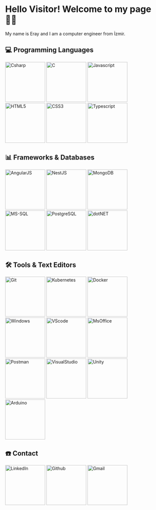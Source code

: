 # Hello Visitor! Welcome to my page 🙋‍♂️
My name is Eray and I am a computer engineer from İzmir.
## 💻 Programming Languages

<div>
<img src="https://cdn.jsdelivr.net/gh/devicons/devicon/icons/csharp/csharp-original.svg" alt="Csharp" width="128"/>
<img src="https://cdn.jsdelivr.net/gh/devicons/devicon/icons/c/c-original.svg" alt="C" width="128"/>
<img src="https://cdn.jsdelivr.net/gh/devicons/devicon/icons/javascript/javascript-plain.svg" alt="Javascript" width="128"/>
<img src="https://cdn.jsdelivr.net/gh/devicons/devicon/icons/html5/html5-plain-wordmark.svg" alt="HTML5" width="128"/>
<img src="https://cdn.jsdelivr.net/gh/devicons/devicon/icons/css3/css3-plain-wordmark.svg" alt="CSS3" width="128"/>
<img src="https://cdn.jsdelivr.net/gh/devicons/devicon/icons/typescript/typescript-plain.svg" alt="Typescript" width="128"/>
</div>

##  📊 Frameworks & Databases

<div>
<img src="https://cdn.jsdelivr.net/gh/devicons/devicon/icons/angularjs/angularjs-original-wordmark.svg" alt="AngularJS" width="128"/>
<img src="https://cdn.jsdelivr.net/gh/devicons/devicon/icons/nestjs/nestjs-plain-wordmark.svg" alt="NestJS" width="128"/>
<img src="https://cdn.jsdelivr.net/gh/devicons/devicon/icons/mongodb/mongodb-original-wordmark.svg" alt="MongoDB" width="128"/>
<img src="https://cdn.jsdelivr.net/gh/devicons/devicon/icons/microsoftsqlserver/microsoftsqlserver-plain-wordmark.svg" alt="MS-SQL" width="128"/>
<img src="https://cdn.jsdelivr.net/gh/devicons/devicon/icons/postgresql/postgresql-original-wordmark.svg" alt="PostgreSQL" width="128"/>
<img src="https://cdn.jsdelivr.net/gh/devicons/devicon/icons/dot-net/dot-net-original-wordmark.svg" alt="dotNET" width="128"/>
</div>

##  🛠️ Tools &  Text Editors

<div>
<img src="https://cdn.jsdelivr.net/gh/devicons/devicon/icons/git/git-original-wordmark.svg" alt="Git" width="128"/>
<img src="https://cdn.jsdelivr.net/gh/devicons/devicon/icons/kubernetes/kubernetes-plain-wordmark.svg" alt="Kubernetes" width="128"/>
<img src="https://cdn.jsdelivr.net/gh/devicons/devicon/icons/docker/docker-original-wordmark.svg" alt="Docker" width="128"/>
<img src="https://cdn.jsdelivr.net/gh/devicons/devicon/icons/windows8/windows8-original.svg" alt="Windows" width="128"/>
<img src="https://cdn.jsdelivr.net/gh/devicons/devicon/icons/vscode/vscode-original-wordmark.svg" alt="VScode" width="128"/>
<img src="https://softservis24.ru/upload/iblock/da6/da6a2d0efeea770bdf0dc28ac5899d9e.jpg" alt="MsOffice" width="128"/>
<img src="https://im0-tub-tr.yandex.net/i?id=5aea9b52fe137a2a515be8553d751de7&n=13&exp=1" alt="Postman" width="128"/>
<img src="https://cdn.jsdelivr.net/gh/devicons/devicon/icons/visualstudio/visualstudio-plain-wordmark.svg" alt="VisualStudio" width="128"/>
<img src="https://cdn.jsdelivr.net/gh/devicons/devicon/icons/unity/unity-original-wordmark.svg" alt="Unity" width="128"/>
<img src="https://cdn.jsdelivr.net/gh/devicons/devicon/icons/arduino/arduino-original-wordmark.svg" alt="Arduino" width="128"/>
</div> 

##  ☎️ Contact

<div>
<a href="https://www.linkedin.com/in/eray-berbero%C4%9Flu"><img src="https://cdn.jsdelivr.net/gh/devicons/devicon/icons/linkedin/linkedin-original-wordmark.svg" alt="LinkedIn" width="128"/></a>
<a href="https://github.com/candem15"><img src="https://cdn.jsdelivr.net/gh/devicons/devicon/icons/github/github-original-wordmark.svg" alt="Github" width="128"/></a>
<a href="mailto:eraybrbr@gmail.com"><img src="https://storage.googleapis.com/gweb-uniblog-publish-prod/images/Gmail.max-1100x1100.png" alt="Gmail" width="128"/></a>
